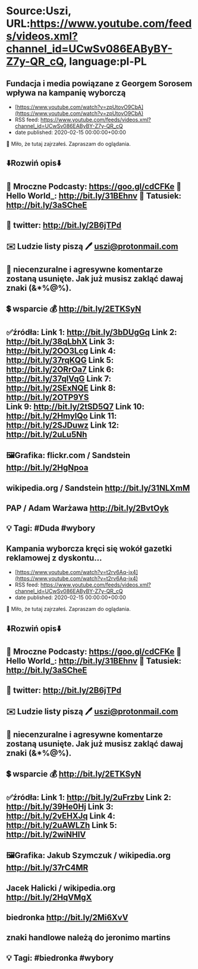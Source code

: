 # Source:Uszi, URL:https://www.youtube.com/feeds/videos.xml?channel_id=UCwSv086EAByBY-Z7y-QR_cQ, language:pl-PL

## Fundacja i media powiązane z Georgem Sorosem wpływa na kampanię wyborczą
 - [https://www.youtube.com/watch?v=zpUtovO9CbA](https://www.youtube.com/watch?v=zpUtovO9CbA)
 - RSS feed: https://www.youtube.com/feeds/videos.xml?channel_id=UCwSv086EAByBY-Z7y-QR_cQ
 - date published: 2020-02-15 00:00:00+00:00

🤪 Miło, że tutaj zajrzałeś.  Zapraszam do oglądania.

⬇️Rozwiń opis⬇️
-------------------------------------------------------------
👀 Mroczne Podcasty: https://goo.gl/cdCFKe
👀 Hello World_: http://bit.ly/31BEhnv
👀 Tatusiek: http://bit.ly/3aSCheE
-------------------------------------------------------------
👀 twitter: http://bit.ly/2B6jTPd
-------------------------------------------------------------
✉️ Ludzie listy piszą 
🖊️ uszi@protonmail.com
-------------------------------------------------------------
👺 niecenzuralne i agresywne komentarze zostaną usunięte.  Jak już musisz zakląć dawaj znaki (&*%@%).
-------------------------------------------------------------
💲 wsparcie
💰 http://bit.ly/2ETKSyN
-------------------------------------------------------------
✅źródła:
Link 1:                   http://bit.ly/3bDUgGq
Link 2:                   http://bit.ly/38qLbhX
Link 3:                   http://bit.ly/2OO3Lcg
Link 4:                   http://bit.ly/37rqKQG
Link 5:                   http://bit.ly/2ORrOa7 
Link 6:                   http://bit.ly/37qlVqG
Link 7:                   http://bit.ly/2SExNQE
Link 8:                   http://bit.ly/2OTP9YS     
Link 9:                   http://bit.ly/2tSD5Q7
Link 10:                 http://bit.ly/2HmyIQo
Link 11:                 http://bit.ly/2SJDuwz
Link 12:                 http://bit.ly/2uLu5Nh       
-------------------------------------------------------------
🖼Grafika: 
flickr.com / Sandstein 
http://bit.ly/2HgNpoa
---
wikipedia.org / Sandstein 
http://bit.ly/31NLXmM
---
PAP / Adam Warżawa
http://bit.ly/2BvtOyk
-------------------------------------------------------------
💡 Tagi: #Duda #wybory
-------------------------------------------------------------

## Kampania wyborcza kręci się wokół gazetki reklamowej z dyskontu...
 - [https://www.youtube.com/watch?v=t2rv6Aq-jx4](https://www.youtube.com/watch?v=t2rv6Aq-jx4)
 - RSS feed: https://www.youtube.com/feeds/videos.xml?channel_id=UCwSv086EAByBY-Z7y-QR_cQ
 - date published: 2020-02-15 00:00:00+00:00

🤪 Miło, że tutaj zajrzałeś.  Zapraszam do oglądania.

⬇️Rozwiń opis⬇️
-------------------------------------------------------------
👀 Mroczne Podcasty: https://goo.gl/cdCFKe
👀 Hello World_: http://bit.ly/31BEhnv
👀 Tatusiek: http://bit.ly/3aSCheE
-------------------------------------------------------------
👀 twitter: http://bit.ly/2B6jTPd
-------------------------------------------------------------
✉️ Ludzie listy piszą 
🖊️ uszi@protonmail.com
-------------------------------------------------------------
👺 niecenzuralne i agresywne komentarze zostaną usunięte.  Jak już musisz zakląć dawaj znaki (&*%@%).
-------------------------------------------------------------
💲 wsparcie
💰 http://bit.ly/2ETKSyN
-------------------------------------------------------------
✅źródła:
Link 1:                   http://bit.ly/2uFrzbv
Link 2:                   http://bit.ly/39He0Hj
Link 3:                   http://bit.ly/2vEHXJq
Link 4:                   http://bit.ly/2uAWLZh
Link 5:                   http://bit.ly/2wiNHIV
-------------------------------------------------------------
🖼Grafika: 
Jakub Szymczuk / wikipedia.org
http://bit.ly/37rC4MR
---
Jacek Halicki / wikipedia.org
http://bit.ly/2HqVMgX
---
biedronka
http://bit.ly/2Mi6XvV
---
znaki handlowe należą do jeronimo martins
-------------------------------------------------------------
💡 Tagi: #biedronka #wybory
-------------------------------------------------------------

